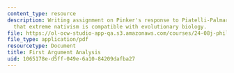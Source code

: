 ```yaml
---
content_type: resource
description: Writing assignment on Pinker's response to Piatelli-Palmarini's argument
  that extreme nativism is compatible with evolutionary biology.
file: https://ol-ocw-studio-app-qa.s3.amazonaws.com/courses/24-08j-philosophical-issues-in-brain-science-spring-2009/1065178ed5ff049e6a1084209dafba27_MIT24_08JS09_assn01.pdf
file_type: application/pdf
resourcetype: Document
title: First Argument Analysis
uid: 1065178e-d5ff-049e-6a10-84209dafba27
---
```

